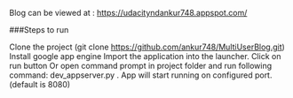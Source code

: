Blog can be viewed at : https://udacityndankur748.appspot.com/

###Steps to run

Clone the project (git clone https://github.com/ankur748/MultiUserBlog.git)
Install google app engine
Import the application into the launcher.
Click on run button
Or open command prompt in project folder and run following command: dev_appserver.py .
App will start running on configured port.(default is 8080)
